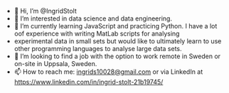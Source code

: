 - 👋 Hi, I’m @IngridStolt
- 👀 I’m interested in data science and data engineering.
- 🌱 I’m currently learning JavaScript and practicing Python. I have a lot oof experience with writing MatLab scripts for analysing 
- experimental data in small sets but would like to ultimately learn to use other programming languages to analyse large data sets.
- 💞️ I’m looking to find a job with the option to work remote in Sweden or on-site in Uppsala, Sweden.
- 📫 How to reach me: ingrids10028@gmail.com or via LinkedIn at https://www.linkedin.com/in/ingrid-stolt-21b19745/

<!---
IngridStolt/IngridStolt is a ✨ special ✨ repository because its `README.md` (this file) appears on your GitHub profile.
You can click the Preview link to take a look at your changes.
--->
